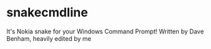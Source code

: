 # snakecmdline
It's Nokia snake for your Windows Command Prompt! Written by Dave Benham, heavily edited by me
